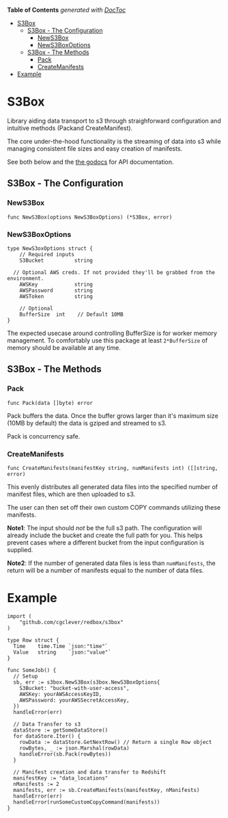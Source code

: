 <!-- START doctoc generated TOC please keep comment here to allow auto update -->
<!-- DON'T EDIT THIS SECTION, INSTEAD RE-RUN doctoc TO UPDATE -->
**Table of Contents**  *generated with [DocToc](https://github.com/thlorenz/doctoc)*

- [S3Box](#s3box)
  - [S3Box - The Configuration](#s3box---the-configuration)
    - [NewS3Box](#news3box)
    - [NewS3BoxOptions](#news3boxoptions)
  - [S3Box - The Methods](#s3box---the-methods)
    - [Pack](#pack)
    - [CreateManifests](#createmanifests)
- [Example](#example)

<!-- END doctoc generated TOC please keep comment here to allow auto update -->

# S3Box

Library aiding data transport to s3 through straighforward configuration and intuitive methods (Packand CreateManifest).

The core under-the-hood functionality is the streaming of data into s3 while managing consistent file sizes and easy creation of manifests.

See both below and the [the godocs](https://godoc.org/github.com/cgclever/redbox/s3box) for API documentation.

## S3Box - The Configuration

### NewS3Box

`func NewS3Box(options NewS3BoxOptions) (*S3Box, error)`

### NewS3BoxOptions

```
type NewS3oxOptions struct {
	// Required inputs
	S3Bucket          string

  // Optional AWS creds. If not provided they'll be grabbed from the environment.
	AWSKey            string
	AWSPassword       string
	AWSToken          string
	
	// Optional
	BufferSize  int    // Default 10MB
}
```

The expected usecase around controlling BufferSize is for worker memory management. To comfortably use this package at least `2*BufferSize` of memory should be available at any time.

## S3Box - The Methods

### Pack

`func Pack(data []byte) error`

Pack buffers the data. Once the buffer grows larger than it's maximum size (10MB by default)
the data is gziped and streamed to s3.

Pack is concurrency safe.

### CreateManifests

`func CreateManifests(manifestKey string, numManifests int) ([]string, error)`

This evenly distributes all generated data files into the specified number of manifest files, which are then uploaded to s3.

The user can then set off their own custom COPY commands utilizing these manifests.

**Note1**: The input should *not* be the full s3 path. The configuration will already include the bucket and create the full path for you. This helps prevent cases where a different bucket from the input configuration is supplied.

**Note2**: If the number of generated data files is less than `numManifests`, the return will be a number of manifests equal to the number of data files. 

# Example
```
import (
    "github.com/cgclever/redbox/s3box"
)

type Row struct {
  Time    time.Time `json:"time"`
  Value   string    `json:"value"`
}

func SomeJob() {
  // Setup
  sb, err := s3box.NewS3Box(s3box.NewS3BoxOptions{
    S3Bucket: "bucket-with-user-access",
    AWSKey: yourAWSAccessKeyID,
    AWSPassword: yourAWSSecretAccessKey,
  })
  handleError(err)
  
  // Data Transfer to s3
  dataStore := getSomeDataStore()
  for dataStore.Iter() {
    rowData := dataStore.GetNextRow() // Return a single Row object
    rowBytes, _ := json.Marshal(rowData)
    handleError(sb.Pack(rowBytes))
  }

  // Manifest creation and data transfer to Redshift
  manifestKey := "data_locations"
  nManifests := 2
  manifests, err := sb.CreateManifests(manifestKey, nManifests)
  handleError(err)
  handleError(runSomeCustomCopyCommand(manifests))
}
```
